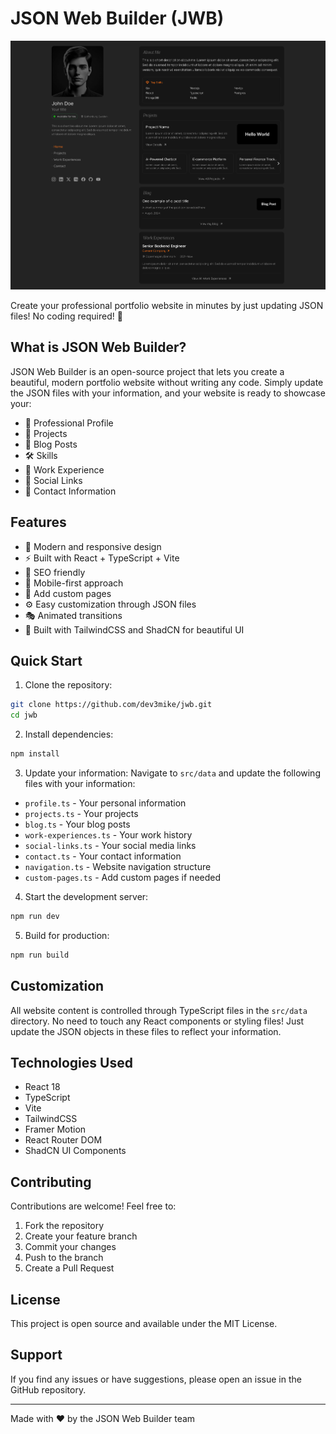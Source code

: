 # JSON Web Builder (JWB)

![JSON Web Builder](./demo-preview.jpg)

Create your professional portfolio website in minutes by just updating JSON files! No coding required! 🚀

## What is JSON Web Builder?

JSON Web Builder is an open-source project that lets you create a beautiful, modern portfolio website without writing any code. Simply update the JSON files with your information, and your website is ready to showcase your:

- 👤 Professional Profile
- 💼 Projects
- 📝 Blog Posts
- 🛠️ Skills
- 📄 Work Experience
- 📱 Social Links
- 📧 Contact Information

## Features

- 🎨 Modern and responsive design
- ⚡ Built with React + TypeScript + Vite
- 🎯 SEO friendly
- 📱 Mobile-first approach
- 📄 Add custom pages
- ⚙️ Easy customization through JSON files
- 🎭 Animated transitions
- 🔧 Built with TailwindCSS and ShadCN for beautiful UI

## Quick Start

1. Clone the repository:

```bash
git clone https://github.com/dev3mike/jwb.git
cd jwb
```

2. Install dependencies:

```bash
npm install
```

3. Update your information:
Navigate to `src/data` and update the following files with your information:
- `profile.ts` - Your personal information
- `projects.ts` - Your projects
- `blog.ts` - Your blog posts
- `work-experiences.ts` - Your work history
- `social-links.ts` - Your social media links
- `contact.ts` - Your contact information
- `navigation.ts` - Website navigation structure
- `custom-pages.ts` - Add custom pages if needed

4. Start the development server:

```bash
npm run dev
```

5. Build for production:

```bash
npm run build
```

## Customization

All website content is controlled through TypeScript files in the `src/data` directory. No need to touch any React components or styling files! Just update the JSON objects in these files to reflect your information.

## Technologies Used

- React 18
- TypeScript
- Vite
- TailwindCSS
- Framer Motion
- React Router DOM
- ShadCN UI Components

## Contributing

Contributions are welcome! Feel free to:
1. Fork the repository
2. Create your feature branch
3. Commit your changes
4. Push to the branch
5. Create a Pull Request

## License

This project is open source and available under the MIT License.

## Support

If you find any issues or have suggestions, please open an issue in the GitHub repository.

---

Made with ❤️ by the JSON Web Builder team
